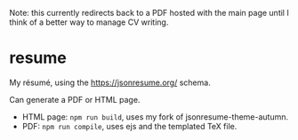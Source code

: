 Note: this currently redirects back to a PDF hosted with the main page until I think of a better way to manage CV writing.

# resume
My résumé, using the https://jsonresume.org/ schema.

Can generate a PDF or HTML page.

- HTML page: `npm run build`, uses my fork of jsonresume-theme-autumn.
- PDF: `npm run compile`, uses ejs and the templated TeX file.
